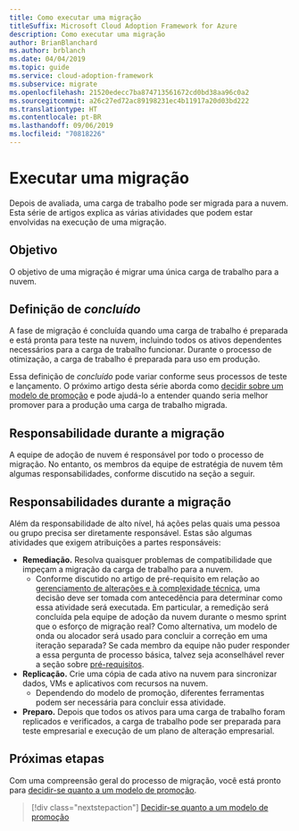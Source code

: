 ```yaml
---
title: Como executar uma migração
titleSuffix: Microsoft Cloud Adoption Framework for Azure
description: Como executar uma migração
author: BrianBlanchard
ms.author: brblanch
ms.date: 04/04/2019
ms.topic: guide
ms.service: cloud-adoption-framework
ms.subservice: migrate
ms.openlocfilehash: 21520edecc7ba874713561672cd0bd38aa96c0a2
ms.sourcegitcommit: a26c27ed72ac89198231ec4b11917a20d03bd222
ms.translationtype: HT
ms.contentlocale: pt-BR
ms.lasthandoff: 09/06/2019
ms.locfileid: "70818226"
---
```

# <a name="execute-a-migration"></a>Executar uma migração

Depois de avaliada, uma carga de trabalho pode ser migrada para a nuvem. Esta série de artigos explica as várias atividades que podem estar envolvidas na execução de uma migração.

## <a name="objective"></a>Objetivo

O objetivo de uma migração é migrar uma única carga de trabalho para a nuvem.

## <a name="definition-of-done"></a>Definição de *concluído*

A fase de migração é concluída quando uma carga de trabalho é preparada e está pronta para teste na nuvem, incluindo todos os ativos dependentes necessários para a carga de trabalho funcionar. Durante o processo de otimização, a carga de trabalho é preparada para uso em produção.

Essa definição de *concluído* pode variar conforme seus processos de teste e lançamento. O próximo artigo desta série aborda como [decidir sobre um modelo de promoção](./promotion-models.md) e pode ajudá-lo a entender quando seria melhor promover para a produção uma carga de trabalho migrada.

## <a name="accountability-during-migration"></a>Responsabilidade durante a migração

A equipe de adoção de nuvem é responsável por todo o processo de migração. No entanto, os membros da equipe de estratégia de nuvem têm algumas responsabilidades, conforme discutido na seção a seguir.

## <a name="responsibilities-during-migration"></a>Responsabilidades durante a migração

Além da responsabilidade de alto nível, há ações pelas quais uma pessoa ou grupo precisa ser diretamente responsável. Estas são algumas atividades que exigem atribuições a partes responsáveis:

- **Remediação.** Resolva quaisquer problemas de compatibilidade que impeçam a migração da carga de trabalho para a nuvem.
  - Conforme discutido no artigo de pré-requisito em relação ao [gerenciamento de alterações e à complexidade técnica](../prerequisites/technical-complexity.md), uma decisão deve ser tomada com antecedência para determinar como essa atividade será executada. Em particular, a remedição será concluída pela equipe de adoção da nuvem durante o mesmo sprint que o esforço de migração real? Como alternativa, um modelo de onda ou alocador será usado para concluir a correção em uma iteração separada? Se cada membro da equipe não puder responder a essa pergunta de processo básica, talvez seja aconselhável rever a seção sobre [pré-requisitos](../prerequisites/index.md).
- **Replicação.** Crie uma cópia de cada ativo na nuvem para sincronizar dados, VMs e aplicativos com recursos na nuvem.
  - Dependendo do modelo de promoção, diferentes ferramentas podem ser necessária para concluir essa atividade.
- **Preparo.** Depois que todos os ativos para uma carga de trabalho foram replicados e verificados, a carga de trabalho pode ser preparada para teste empresarial e execução de um plano de alteração empresarial.

## <a name="next-steps"></a>Próximas etapas

Com uma compreensão geral do processo de migração, você está pronto para [decidir-se quanto a um modelo de promoção](./promotion-models.md).

> [!div class="nextstepaction"]
> [Decidir-se quanto a um modelo de promoção](./promotion-models.md)
